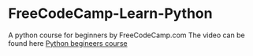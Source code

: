 # FreeCodeCamp-Learn-Python
A python course for beginners by FreeCodeCamp.com
The video can be found here
[Python begineers course](https://www.youtube.com/watch?v=rfscVS0vtbw)
